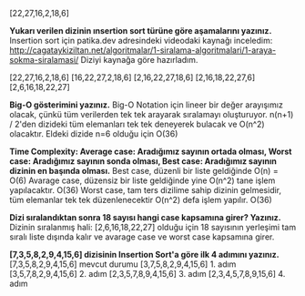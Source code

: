 [22,27,16,2,18,6]

**Yukarı verilen dizinin ınsertion sort türüne göre aşamalarını yazınız.**
  Insertion sort için patika.dev adresindeki videodaki kaynağı inceledim: http://cagataykiziltan.net/algoritmalar/1-siralama-algoritmalari/1-araya-sokma-siralamasi/
  Diziyi kaynağa göre hazırladım.

[22,27,16,2,18,6]
[16,22,27,2,18,6]
[2,16,22,27,18,6]
[2,16,18,22,27,6]
[2,6,16,18,22,27]

**Big-O gösterimini yazınız.**
Big-O Notation için lineer bir değer arayışımız olacak, çünkü tüm verilerden tek tek arayarak sıralamayı oluşturuyor. 
n(n+1) / 2'den dizideki tüm elemanları tek tek deneyerek bulacak ve O(n^2) olacaktır. Eldeki dizide n=6 olduğu için O(36)

**Time Complexity: Average case: Aradığımız sayının ortada olması, Worst case: Aradığımız sayının sonda olması, Best case: Aradığımız sayının dizinin en başında olması.**
Best case, düzenli bir liste geldiğinde O(n) = O(6) 
Avarage case, düzensiz bir liste geldiğinde yine O(n^2) tane işlem yapılacaktır. O(36)
Worst case, tam ters dizilime sahip dizinin gelmesidir, tüm elemanlar tek tek düzenlenecektir O(n^2) defa işlem yapılır. O(36)

**Dizi sıralandıktan sonra 18 sayısı hangi case kapsamına girer? Yazınız.**
Dizinin sıralanmış hali:
[2,6,16,18,22,27]
olduğu için 18 sayısının yerleşimi tam sıralı liste dışında kalır ve avarage case ve worst case kapsamına girer.  

**[7,3,5,8,2,9,4,15,6] dizisinin Insertion Sort'a göre ilk 4 adımını yazınız.**
[7,3,5,8,2,9,4,15,6] mevcut durumu
[3,7,5,8,2,9,4,15,6] 1. adım 
[3,5,7,8,2,9,4,15,6] 2. adım
[2,3,5,7,8,9,4,15,6] 3. adım
[2,3,4,5,7,8,9,15,6] 4. adım
